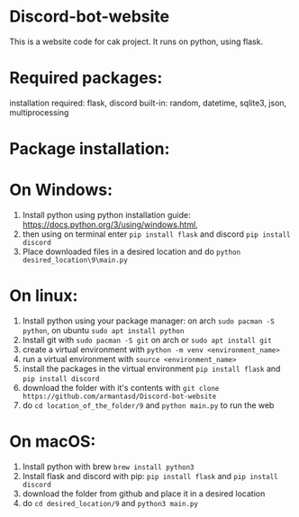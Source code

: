 # Discord-bot-website
This is a website code for cak project. It runs on python, using flask.

# Required packages:
installation required: flask, discord
built-in: random, datetime, sqlite3, json, multiprocessing

# Package installation:
# On Windows:
1. Install python using python installation guide: https://docs.python.org/3/using/windows.html,
2. then using on terminal enter ```pip install flask``` and discord ```pip install discord```
3. Place downloaded files in a desired location and do ```python desired_location\9\main.py```

# On linux:
1. Install python using your package manager: on arch ```sudo pacman -S python```, on ubuntu ```sudo apt install python```
2. Install git with ```sudo pacman -S git``` on arch or ```sudo apt install git```
3. create a virtual environment with ```python -m venv <environment_name>```
4. run a virtual environment with ```source <environment_name>```
5. install the packages in the virtual environment ```pip install flask``` and ```pip install discord```
6. download the folder with it's contents with ```git clone https://github.com/armantasd/Discord-bot-website```
7. do ```cd location_of_the_folder/9``` and ```python main.py``` to run the web

# On macOS:
1. Install python with brew ```brew install python3```
2. Install flask and discord with pip: ```pip install flask``` and ```pip install discord```
3. download the folder from github and place it in a desired location
4. do ```cd desired_location/9``` and ```python3 main.py```

